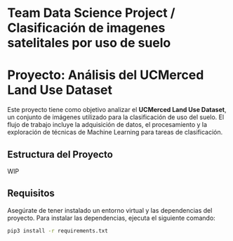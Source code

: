 # Team Data Science Project / Clasificación de imagenes satelitales por uso de suelo

# Proyecto: Análisis del UCMerced Land Use Dataset

Este proyecto tiene como objetivo analizar el **UCMerced Land Use Dataset**, un conjunto de imágenes utilizado para la clasificación de uso del suelo. El flujo de trabajo incluye la adquisición de datos, el procesamiento y la exploración de técnicas de Machine Learning para tareas de clasificación.

## Estructura del Proyecto

WIP

## Requisitos

Asegúrate de tener instalado un entorno virtual y las dependencias del proyecto. Para instalar las dependencias, ejecuta el siguiente comando:

```bash
pip3 install -r requirements.txt
